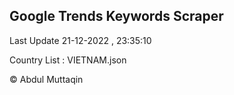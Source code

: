 

## Google Trends Keywords Scraper 
 
Last Update 21-12-2022 , 23:35:10

Country List :
VIETNAM.json



© Abdul Muttaqin 
